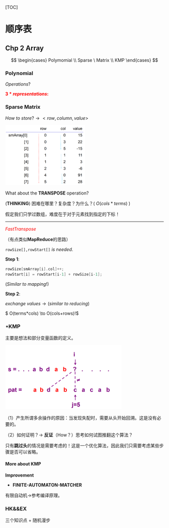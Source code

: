 [TOC]

# 顺序表

## Chp 2 Array

$$
\begin{cases}
Polymomial
\\
Sparse \ Matrix
\\
KMP
\end{cases}
$$

### Polynomial

$Operations?$

<font color = red>**$3*representations$:**</font>

### Sparse Matrix

$How \ to \ store? \to <row,column,value>$

<img src=".\image\array_01.png" style="zoom: 33%;" />

What about the **TRANSPOSE** operation?

(**THINKING**) 困难在哪里？复杂度？为什么？( $O(cols * terms)$ )

假定我们只学过数组，难度在于对于元素找到指定的下标！

------

<font color = red>$FastTranspose$</font>

（有点类似**MapReduce**的思路）

`rowSize[],rowStart[]` $is \ needed.$

**Step 1**:

```c++
rowSize[smArray[i].col]++;
rowStart[i] = rowStart[i-1] + rowSize[i-1];
```

$(Similar \ to \ mapping!)$

**Step 2**:

$exchange \ values \to (similar \ to \ reducing)$

$ O(terms*cols) \to O(cols+rows)!$

### $\star$KMP

主要是想法和部分变量函数的定义。

<img src=".\image\array_02.png" style="zoom:50%;" />

（1）产生所谓多余操作的原因：当发现失配时，需要从头开始回溯。这是没有必要的。

（2）如何证明？$\to$ **反证**（How？）思考如何试图推翻这个算法？

只有**跳过头**的情况是需要考虑的！这是一个优化算法，因此我们只需要考虑某些步骤是否可以省略。



#### More about KMP

**Improvement**

- **FINITE-AUTOMATON-MATCHER**

有限自动机$\to$参考编译原理。



### HK&&EX

三个知识点 + 随机漫步